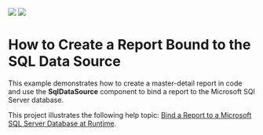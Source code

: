 <!-- default badges list -->
![](https://img.shields.io/endpoint?url=https://codecentral.devexpress.com/api/v1/VersionRange/395061965/21.1.3%2B)
[![](https://img.shields.io/badge/📖_How_to_use_DevExpress_Examples-e9f6fc?style=flat-square)](https://docs.devexpress.com/GeneralInformation/403183)
<!-- default badges end -->
# How to Create a Report Bound to the SQL Data Source

This example demonstrates how to create a master-detail report in code and use the **SqlDataSource** component to bind a report to the Microsoft SQl Server database.

This project illustrates the following help topic: [Bind a Report to a Microsoft SQL Server Database at Runtime](https://docs.devexpress.com/XtraReports/4793).
